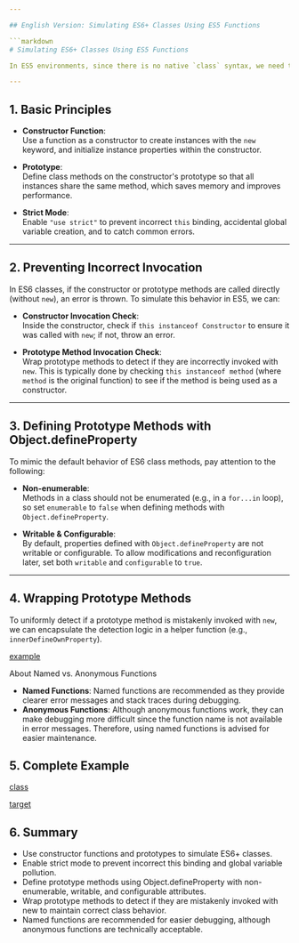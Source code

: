 ```yaml
---

## English Version: Simulating ES6+ Classes Using ES5 Functions

```markdown
# Simulating ES6+ Classes Using ES5 Functions

In ES5 environments, since there is no native `class` syntax, we need to simulate ES6+ classes using functions and prototypes. This document summarizes common approaches, key points, and provides implementation examples.

---
```


## 1. Basic Principles

- **Constructor Function**:  
  Use a function as a constructor to create instances with the `new` keyword, and initialize instance properties within the constructor.

- **Prototype**:  
  Define class methods on the constructor's prototype so that all instances share the same method, which saves memory and improves performance.

- **Strict Mode**:  
  Enable `"use strict"` to prevent incorrect `this` binding, accidental global variable creation, and to catch common errors.

---

## 2. Preventing Incorrect Invocation

In ES6 classes, if the constructor or prototype methods are called directly (without `new`), an error is thrown. To simulate this behavior in ES5, we can:

- **Constructor Invocation Check**:  
  Inside the constructor, check if `this instanceof Constructor` to ensure it was called with `new`; if not, throw an error.

- **Prototype Method Invocation Check**:  
  Wrap prototype methods to detect if they are incorrectly invoked with `new`. This is typically done by checking `this instanceof method` (where `method` is the original function) to see if the method is being used as a constructor.

---

## 3. Defining Prototype Methods with Object.defineProperty

To mimic the default behavior of ES6 class methods, pay attention to the following:

- **Non-enumerable**:  
  Methods in a class should not be enumerated (e.g., in a `for...in` loop), so set `enumerable` to `false` when defining methods with `Object.defineProperty`.

- **Writable & Configurable**:  
  By default, properties defined with `Object.defineProperty` are not writable or configurable. To allow modifications and reconfiguration later, set both `writable` and `configurable` to `true`.

---

## 4. Wrapping Prototype Methods

To uniformly detect if a prototype method is mistakenly invoked with `new`, we can encapsulate the detection logic in a helper function (e.g., `innerDefineOwnProperty`).

[example](./target.ts#L23-L56)

About Named vs. Anonymous Functions
- **Named Functions**:
    Named functions are recommended as they provide clearer error messages and stack traces during debugging.
- **Anonymous Functions**:
    Although anonymous functions work, they can make debugging more difficult since the function name is not available in error messages. Therefore, using named functions is advised for easier maintenance.

## 5. Complete Example

[class](./class.ts)

[target](./target.ts)


## 6. Summary
- Use constructor functions and prototypes to simulate ES6+ classes.
- Enable strict mode to prevent incorrect this binding and global variable pollution.
- Define prototype methods using Object.defineProperty with non-enumerable, writable, and configurable attributes.
- Wrap prototype methods to detect if they are mistakenly invoked with new to maintain correct class behavior.
- Named functions are recommended for easier debugging, although anonymous functions are technically acceptable.